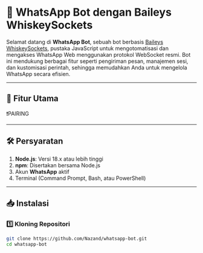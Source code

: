 # 🤖 WhatsApp Bot dengan Baileys WhiskeySockets  

Selamat datang di **WhatsApp Bot**, sebuah bot berbasis [Baileys WhiskeySockets](https://github.com/WhiskeySockets/Baileys), pustaka JavaScript untuk mengotomatisasi dan mengakses WhatsApp Web menggunakan protokol WebSocket resmi. Bot ini mendukung berbagai fitur seperti pengiriman pesan, manajemen sesi, dan kustomisasi perintah, sehingga memudahkan Anda untuk mengelola WhatsApp secara efisien.  

---

## 🌟 Fitur Utama  

❗PAIRING 

---

## 🛠️ Persyaratan  

1. **Node.js**: Versi 18.x atau lebih tinggi  
2. **npm**: Disertakan bersama Node.js  
3. Akun **WhatsApp** aktif  
4. Terminal (Command Prompt, Bash, atau PowerShell)  

---

## 📥 Instalasi  

### 1️⃣ Kloning Repositori  
```bash
git clone https://github.com/Nazand/whatsapp-bot.git
cd whatsapp-bot